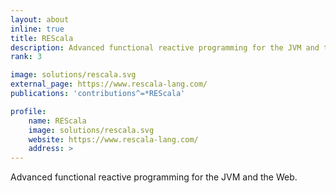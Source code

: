 ```yaml
---
layout: about
inline: true
title: REScala
description: Advanced functional reactive programming for the JVM and the Web.
rank: 3

image: solutions/rescala.svg
external_page: https://www.rescala-lang.com/
publications: 'contributions^=*REScala'

profile:
    name: REScala
    image: solutions/rescala.svg
    website: https://www.rescala-lang.com/
    address: >
---
```


Advanced functional reactive programming for the JVM and the Web.
